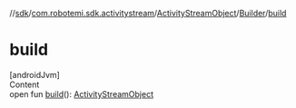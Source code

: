 //[sdk](../../../../index.md)/[com.robotemi.sdk.activitystream](../../index.md)/[ActivityStreamObject](../index.md)/[Builder](index.md)/[build](build.md)



# build  
[androidJvm]  
Content  
open fun [build](build.md)(): [ActivityStreamObject](../index.md)  



